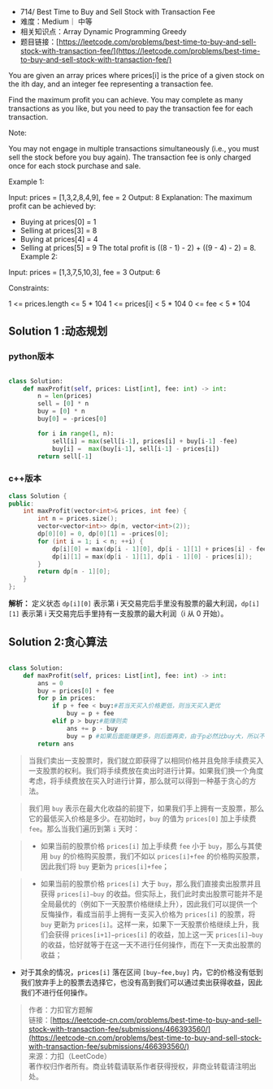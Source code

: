 * 714/ Best Time to Buy and Sell Stock with Transaction Fee
* 难度：Medium｜ 中等
* 相关知识点：Array Dynamic Programming Greedy
* 题目链接：[https://leetcode.com/problems/best-time-to-buy-and-sell-stock-with-transaction-fee/](https://leetcode.com/problems/best-time-to-buy-and-sell-stock-with-transaction-fee/)

You are given an array prices where prices[i] is the price of a given stock on the ith day, and an integer fee representing a transaction fee.

Find the maximum profit you can achieve. You may complete as many transactions as you like, but you need to pay the transaction fee for each transaction.

Note:

You may not engage in multiple transactions simultaneously (i.e., you must sell the stock before you buy again).
The transaction fee is only charged once for each stock purchase and sale.
 

Example 1:

Input: prices = [1,3,2,8,4,9], fee = 2
Output: 8
Explanation: The maximum profit can be achieved by:
- Buying at prices[0] = 1
- Selling at prices[3] = 8
- Buying at prices[4] = 4
- Selling at prices[5] = 9
The total profit is ((8 - 1) - 2) + ((9 - 4) - 2) = 8.
Example 2:

Input: prices = [1,3,7,5,10,3], fee = 3
Output: 6
 

Constraints:

1 <= prices.length <= 5 * 104
1 <= prices[i] < 5 * 104
0 <= fee < 5 * 104


## Solution 1 :动态规划
### python版本
```python

class Solution:
    def maxProfit(self, prices: List[int], fee: int) -> int:
        n = len(prices)
        sell = [0] * n
        buy = [0] * n
        buy[0] = -prices[0]

        for i in range(1, n):
            sell[i] = max(sell[i-1], prices[i] + buy[i-1] -fee)
            buy[i] =  max(buy[i-1], sell[i-1] - prices[i])
        return sell[-1]
```
### c++版本
```c++
class Solution {
public:
    int maxProfit(vector<int>& prices, int fee) {
        int n = prices.size();
        vector<vector<int>> dp(n, vector<int>(2));
        dp[0][0] = 0, dp[0][1] = -prices[0];
        for (int i = 1; i < n; ++i) {
            dp[i][0] = max(dp[i - 1][0], dp[i - 1][1] + prices[i] - fee);
            dp[i][1] = max(dp[i - 1][1], dp[i - 1][0] - prices[i]);
        }
        return dp[n - 1][0];
    }
};
```

**解析：** 定义状态 `dp[i][0]` 表示第 i 天交易完后手里没有股票的最大利润，`dp[i][1]` 表示第 i 天交易完后手里持有一支股票的最大利润（i 从 0 开始）。



## Solution 2:贪心算法
```python

class Solution:
    def maxProfit(self, prices: List[int], fee: int) -> int:
        ans = 0
        buy = prices[0] + fee
        for p in prices:
            if p + fee < buy:#若当天买入价格更低，则当天买入更优
                buy = p + fee
            elif p > buy:#能赚则卖
                ans += p - buy 
                buy = p #如果后面能赚更多，则后面再卖，由于p必然比buy大，所以不影响后续买入
        return ans
```
> 当我们卖出一支股票时，我们就立即获得了以相同价格并且免除手续费买入一支股票的权利。我们将手续费放在卖出时进行计算。如果我们换一个角度考虑，将手续费放在买入时进行计算，那么就可以得到一种基于贪心的方法。

> 我们用 `buy` 表示在最大化收益的前提下，如果我们手上拥有一支股票，那么它的最低买入价格是多少。在初始时，`buy` 的值为 `prices[0]` 加上手续费 `fee`。那么当我们遍历到第 `i` 天时：

> - 如果当前的股票价格 `prices[i]` 加上手续费 `fee` 小于 `buy`，那么与其使用 `buy` 的价格购买股票，我们不如以 `prices[i]+fee` 的价格购买股票，因此我们将 `buy` 更新为 `prices[i]+fee`；

> - 如果当前的股票价格 `prices[i]` 大于 `buy`，那么我们直接卖出股票并且获得 `prices[i]−buy` 的收益。但实际上，我们此时卖出股票可能并不是全局最优的（例如下一天股票价格继续上升），因此我们可以提供一个反悔操作，看成当前手上拥有一支买入价格为 `prices[i]` 的股票，将 `buy` 更新为 `prices[i]`。这样一来，如果下一天股票价格继续上升，我们会获得 `prices[i+1]−prices[i]` 的收益，加上这一天 `prices[i]−buy` 的收益，恰好就等于在这一天不进行任何操作，而在下一天卖出股票的收益；

- 对于其余的情况，`prices[i]` 落在区间 `[buy−fee,buy]` 内，它的价格没有低到我们放弃手上的股票去选择它，也没有高到我们可以通过卖出获得收益，因此我们不进行任何操作。

> 作者：力扣官方题解  
> 链接：[https://leetcode-cn.com/problems/best-time-to-buy-and-sell-stock-with-transaction-fee/submissions/466393560/](https://leetcode-cn.com/problems/best-time-to-buy-and-sell-stock-with-transaction-fee/submissions/466393560/)  
> 来源：力扣（LeetCode）  
> 著作权归作者所有。商业转载请联系作者获得授权，非商业转载请注明出处。



 
